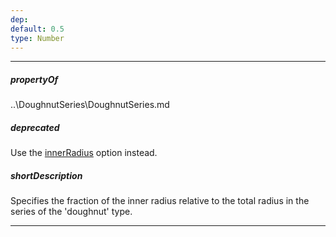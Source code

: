 ```yaml
---
dep: 
default: 0.5
type: Number
---
```

---
##### propertyOf
..\DoughnutSeries\DoughnutSeries.md

##### deprecated
Use the [innerRadius](/api-reference/20%20Data%20Visualization%20Widgets/dxPieChart/1%20Configuration/innerRadius.md '/Documentation/ApiReference/Data_Visualization_Widgets/dxPieChart/Configuration/#innerRadius') option instead.

##### shortDescription
Specifies the fraction of the inner radius relative to the total radius in the series of the 'doughnut' type.

---
